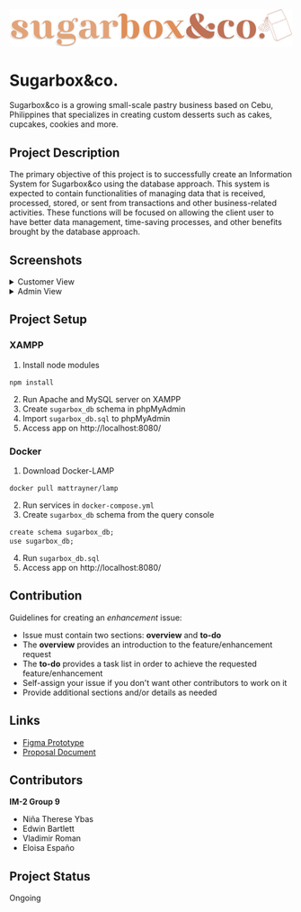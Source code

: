 <p style="text-align: center">
  <img src="https://raw.githubusercontent.com/Caerfyre/IM2-Project/main/assets/sblogo-2.svg"/> 
</p>

# Sugarbox&co.
Sugarbox&co is a growing small-scale pastry business based on Cebu, Philippines that specializes in creating custom desserts such as cakes, cupcakes, cookies and more.

## Project Description
The primary objective of this project is to successfully create an Information System for Sugarbox&co using the database approach. This system is expected to contain functionalities of managing data that is received, processed, stored, or sent from transactions and other business-related activities. These functions will be focused on allowing the client user to have better data management, time-saving processes, and other benefits brought by the database approach.

## Screenshots
<details>
<summary>Customer View</summary>
<br>
  <div align="center">
    <img src="https://github.com/Caerfyre/IM2-Project/blob/main/screenshots/customer/homepage.png?raw=true"></img>
    <p>Homepage</p>
  </div>
  <div align="center">
    <img src="https://github.com/Caerfyre/IM2-Project/blob/main/screenshots/customer/gallery.png?raw=true"></img>
    <p>Gallery</p>
  </div>
  <div align="center">
    <img src="https://github.com/Caerfyre/IM2-Project/blob/main/screenshots/customer/menu.png?raw=true"></img>
    <p>Menu</p>
  </div>
  <div align="center">
    <img src="https://github.com/Caerfyre/IM2-Project/blob/main/screenshots/customer/order-item.png?raw=true"></img>
    <p>Order Item</p>
  </div>
  <div align="center">
    <img src="https://github.com/Caerfyre/IM2-Project/blob/main/screenshots/customer/checkout.png?raw=true"></img>
    <p>Checkout</p>
  </div>
  <div align="center">
    <img src="https://github.com/Caerfyre/IM2-Project/blob/main/screenshots/customer/account.png?raw=true"></img>
    <p>Account & Order History</p>
  </div>
</details>
<details>
<summary>Admin View</summary>
<br>
<div style="display:flex">
  <div align="center">
    <img src="https://github.com/Caerfyre/IM2-Project/blob/main/screenshots/admin/dashboard.png?raw=true"></img>
    <p>Dashboard</p>
  </div>
  <div align="center">
    <img src="https://github.com/Caerfyre/IM2-Project/blob/main/screenshots/admin/products.png?raw=true"></img>
    <p>Products</p>
  </div>
  <div align="center">
    <img src="https://github.com/Caerfyre/IM2-Project/blob/main/screenshots/admin/customers.png?raw=true"></img>
    <p>Customers</p>
  </div>
  <div align="center">
    <img src="https://github.com/Caerfyre/IM2-Project/blob/main/screenshots/admin/orders.png?raw=true"></img>
    <p>Orders</p>
  </div>
  <div align="center">
    <img src="https://github.com/Caerfyre/IM2-Project/blob/main/screenshots/admin/order-details.png?raw=true"></img>
    <p>Order Details</p>
  </div>
  <div align="center">
    <img src="https://github.com/Caerfyre/IM2-Project/blob/main/screenshots/admin/inventory.png?raw=true"></img>
    <p>Inventory</p>
  </div>
</div>
</details>

## Project Setup
### XAMPP
1. Install node modules
```
npm install
```
2. Run Apache and MySQL server on XAMPP
3. Create `sugarbox_db` schema in phpMyAdmin
4. Import `sugarbox_db.sql` to phpMyAdmin
5. Access app on http://localhost:8080/

### Docker
1. Download Docker-LAMP
```
docker pull mattrayner/lamp
```
2. Run services in `docker-compose.yml`
3. Create `sugarbox_db` schema from the query console
```
create schema sugarbox_db;
use sugarbox_db;
```
4. Run `sugarbox_db.sql`
5. Access app on http://localhost:8080/

## Contribution
Guidelines for creating an _enhancement_ issue:
- Issue must contain two sections: **overview** and **to-do**
- The **overview** provides an introduction to the feature/enhancement request
- The **to-do** provides a task list in order to achieve the requested feature/enhancement
- Self-assign your issue if you don't want other contributors to work on it
- Provide additional sections and/or details as needed

## Links
* [Figma Prototype](https://www.figma.com/file/YdoiT4VOOJoGmICwCWTRmv/CIS-1202-Exercise-2-WebDev-and-Design-YBAS?node-id=104%3A14172)
* [Proposal Document](https://docs.google.com/document/d/1fKh0n3eTiV8IhbUMKo7PGqCGzXXHRrAM/edit?usp=sharing&ouid=108013498313349699134&rtpof=true&sd=true)

## Contributors
**IM-2 Group 9**
  - Niña Therese Ybas
  - Edwin Bartlett
  - Vladimir Roman
  - Eloisa Españo

## Project Status
Ongoing
